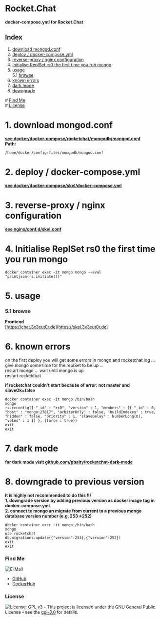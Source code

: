# Rocket.Chat

**docker-compose.yml for Rocket.Chat**  

## Index

1. [download mongod.conf](#mongod.conf)   
2. [deploy / docker-compose.yml](#deploy)  
3. [reverse-proxy / nginx configuration](#reverse-proxy)  
4. [Initialise ReplSet rs0 the first time you run mongo](#replset)  
5. [usage](#usage)  
  5.1 [browse](#browse)  
6. [known errors](#known_errors)  
7. [dark mode](#dark-mode)  
8. [downgrade](#downgrade)  

\# [Find Me](#findme)  
\# [License](#license)  

# 1. download mongod.conf <a name="mongod.conf"></a>
**[see docker/docker-compose/rocketchat/mongodb/mongod.conf](https://github.com/3x3cut0r/vps/blob/main/docker/docker-compose/rocketchat/mongodb/mongod.conf)**  
**Path:**
```shell
/home/docker/config-files/mongodb/mongod.conf

```

# 2. deploy / docker-compose.yml <a name="deploy"></a>  
**[see docker/docker-compose/skel/docker-compose.yml](https://github.com/3x3cut0r/vps/blob/main/docker/docker-compose/rocketchat/docker-compose.yml)**  

# 3. reverse-proxy / nginx configuration <a name="reverse-proxy"></a>  
**[see nginx/conf.d/skel.conf](https://github.com/3x3cut0r/vps/blob/main/nginx/conf.d/rocketchat.conf)**

# 4. Initialise ReplSet rs0 the first time you run mongo <a name="replset"></a>  
```shell
docker container exec -it mongo mongo --eval "printjson(rs.initiate())"

```

# 5. usage <a name="usage"></a>  

### 5.1 browse <a name="browse"></a>  
**Frontend**  
[https://chat.3x3cut0r.de](https://skel.3x3cut0r.de)  

# 6. known errors <a name="known_errors"></a>
on the first deploy you will get some errors in mongo and rocketchat log ...  
give mongo some time for the replSet to be up ...  
restart mongo ... wait until mongo is up  
restart rocketchat  

**if rocketchat couldn't start because of error: not master and slaveOk=false**  
```shell
docker container exec -it mongo /bin/bash
mongo
rs.reconfig({ "_id" : "rs0", "version" : 1, "members" : [{ "_id" : 0, "host" : "mongo:27017", "arbiterOnly" : false, "buildIndexes" : true, "hidden" : false, "priority" : 1, "slaveDelay" : NumberLong(0), "votes" : 1 }] }, {force : true})
exit
exit

```

# 7. dark mode <a name="dark-mode"></a>
**for dark mode visit [github.com/pbaity/rocketchat-dark-mode](https://github.com/pbaity/rocketchat-dark-mode)**

# 8. downgrade to previous version <a name="downgrade"></a>
**it is highly not recommended to do this !!!**  
**1. downgrade version by adding previous version as docker image tag in docker-compose.yml**  
**2. connect to mongo an migrate from current to a previous mongo database version number (e.g. 253->252)**  
```shell
docker container exec -it mongo /bin/bash
mongo
use rocketchat
db.migrations.update({"version":253},{"version":252})
exit
exit

```

### Find Me <a name="findme"></a>

![E-Mail](https://img.shields.io/badge/E--Mail-executor55%40gmx.de-red)
* [GitHub](https://github.com/3x3cut0r)
* [DockerHub](https://hub.docker.com/u/3x3cut0r)

### License <a name="license"></a>

[![License: GPL v3](https://img.shields.io/badge/License-GPLv3-blue.svg)](https://www.gnu.org/licenses/gpl-3.0) - This project is licensed under the GNU General Public License - see the [gpl-3.0](https://www.gnu.org/licenses/gpl-3.0.en.html) for details.
